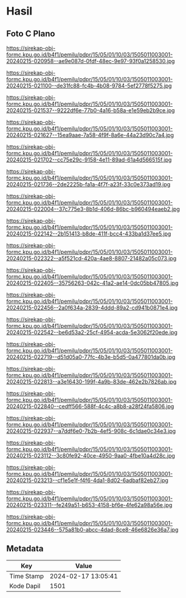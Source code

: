 # Hasil

## Foto C Plano

https://sirekap-obj-formc.kpu.go.id/b4f1/pemilu/pdpr/15/05/01/10/03/1505011003001-20240215-020958--ae9e087d-0fdf-48ec-9e97-93f0a1258530.jpg

https://sirekap-obj-formc.kpu.go.id/b4f1/pemilu/pdpr/15/05/01/10/03/1505011003001-20240215-021100--de31fc88-fc4b-4b08-9784-5ef2778f5275.jpg

https://sirekap-obj-formc.kpu.go.id/b4f1/pemilu/pdpr/15/05/01/10/03/1505011003001-20240215-021537--9222df6e-77b0-4a16-b58a-e1e59eb2b9ce.jpg

https://sirekap-obj-formc.kpu.go.id/b4f1/pemilu/pdpr/15/05/01/10/03/1505011003001-20240215-021627--15ea9aae-7a58-4f9f-8a6e-44a23d90c7a4.jpg

https://sirekap-obj-formc.kpu.go.id/b4f1/pemilu/pdpr/15/05/01/10/03/1505011003001-20240215-021702--cc75e29c-9158-4e11-89ad-61a4d566515f.jpg

https://sirekap-obj-formc.kpu.go.id/b4f1/pemilu/pdpr/15/05/01/10/03/1505011003001-20240215-021736--2de2225b-fa1a-4f7f-a23f-33c0e373ad19.jpg

https://sirekap-obj-formc.kpu.go.id/b4f1/pemilu/pdpr/15/05/01/10/03/1505011003001-20240215-022004--37c775e3-8b1d-406d-86bc-b960494eaeb2.jpg

https://sirekap-obj-formc.kpu.go.id/b4f1/pemilu/pdpr/15/05/01/10/03/1505011003001-20240215-022142--2b151413-b8de-411f-bcc4-433ba1d37ee5.jpg

https://sirekap-obj-formc.kpu.go.id/b4f1/pemilu/pdpr/15/05/01/10/03/1505011003001-20240215-022322--a5f521cd-420a-4ae8-8807-21482a05c073.jpg

https://sirekap-obj-formc.kpu.go.id/b4f1/pemilu/pdpr/15/05/01/10/03/1505011003001-20240215-022405--35756263-042c-41a2-ae14-0dc05bb47805.jpg

https://sirekap-obj-formc.kpu.go.id/b4f1/pemilu/pdpr/15/05/01/10/03/1505011003001-20240215-022456--2a0f634a-2839-4ddd-89a2-cd941b0871e4.jpg

https://sirekap-obj-formc.kpu.go.id/b4f1/pemilu/pdpr/15/05/01/10/03/1505011003001-20240215-022542--be6d53a2-25cf-4954-acda-5e3062f20ede.jpg

https://sirekap-obj-formc.kpu.go.id/b4f1/pemilu/pdpr/15/05/01/10/03/1505011003001-20240215-022719--d51d05a0-77fc-4b3e-b5d5-0a477801da0b.jpg

https://sirekap-obj-formc.kpu.go.id/b4f1/pemilu/pdpr/15/05/01/10/03/1505011003001-20240215-022813--a3e16430-199f-4a9b-83de-462e2b7826ab.jpg

https://sirekap-obj-formc.kpu.go.id/b4f1/pemilu/pdpr/15/05/01/10/03/1505011003001-20240215-022840--cedff566-588f-4c4c-a8b8-a28f24fa5806.jpg

https://sirekap-obj-formc.kpu.go.id/b4f1/pemilu/pdpr/15/05/01/10/03/1505011003001-20240215-022937--a7ddf6e0-7b2b-4ef5-908c-6c1dae0c34e3.jpg

https://sirekap-obj-formc.kpu.go.id/b4f1/pemilu/pdpr/15/05/01/10/03/1505011003001-20240215-023112--3c80fe92-40ce-4950-9aa0-4fbe10a4d28c.jpg

https://sirekap-obj-formc.kpu.go.id/b4f1/pemilu/pdpr/15/05/01/10/03/1505011003001-20240215-023213--cf1e5e1f-f4f6-4da1-8d02-6adbaf82eb27.jpg

https://sirekap-obj-formc.kpu.go.id/b4f1/pemilu/pdpr/15/05/01/10/03/1505011003001-20240215-023311--fe249a51-b653-4158-bf6e-4fe62a98a56e.jpg

https://sirekap-obj-formc.kpu.go.id/b4f1/pemilu/pdpr/15/05/01/10/03/1505011003001-20240215-023446--575a81b0-abcc-4dad-8ce8-46e6826e36a7.jpg


## Metadata

| Key        | Value               |
| ---------- | ------------------- |
| Time Stamp | 2024-02-17 13:05:41 |
| Kode Dapil | 1501                |



